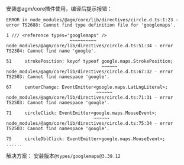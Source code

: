 安装@agm/core插件使用，编译后提示报错：

```
ERROR in node_modules/@agm/core/lib/directives/circle.d.ts:1:23 - error TS2688: Cannot find type definition file for 'googlemaps'.

1 /// <reference types="googlemaps" />
                        ~~~~~~~~~~
node_modules/@agm/core/lib/directives/circle.d.ts:51:34 - error TS2304: Cannot find name 'google'.

51     strokePosition: keyof typeof google.maps.StrokePosition;
                                    ~~~~~~
node_modules/@agm/core/lib/directives/circle.d.ts:67:32 - error TS2503: Cannot find namespace 'google'.

67     centerChange: EventEmitter<google.maps.LatLngLiteral>;
                                  ~~~~~~
node_modules/@agm/core/lib/directives/circle.d.ts:71:31 - error TS2503: Cannot find namespace 'google'.

71     circleClick: EventEmitter<google.maps.MouseEvent>;
                                 ~~~~~~
node_modules/@agm/core/lib/directives/circle.d.ts:75:34 - error TS2503: Cannot find namespace 'google'.

75     circleDblClick: EventEmitter<google.maps.MouseEvent>;
......
```

解决方案：
安装版本`@types/googlemaps@3.39.12`